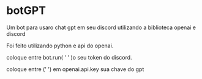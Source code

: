 # botGPT
Um bot para usaro chat gpt em seu discord utilizando a biblioteca openai e discord

Foi feito utilizando python e api do openai.

coloque entre bot.run( '  ' )o seu token do discord.

coloque entre ('   ') em openai.api.key sua chave do gpt
